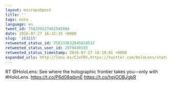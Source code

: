 ```yaml
---
layout: micropubpost
title: ''
tags: note
language: en
tweet_id: 758339227461545984
date: 2016-07-27 16:32:15 +0000
slug: '163215'
retweeted_status_id: 758333632645824512
retweeted_status_user_id: 2979430185
retweeted_status_timestamp: 2016-07-27 16:10:01 +0000
expanded_urls: http://lens.ms/CJvFRV,https://twitter.com/HoloLens/status/758333632645824512/photo/1,http://lens.ms/CJvFRV,https://twitter.com/HoloLens/status/758333632645824512/photo/1
---
```

RT @HoloLens: See where the holographic frontier takes you—only with #HoloLens. https://t.co/P6d08qjbmE https://t.co/hpjOOBJgbR
